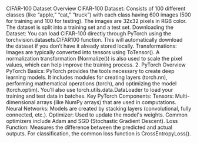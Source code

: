 CIFAR-100 Dataset Overview
CIFAR-100 Dataset:
Consists of 100 different classes (like “apple,” “cat,” “truck”) with each class having 600 images (500 for training and 100 for testing).
The images are 32x32 pixels in RGB color.
The dataset is split into a training set and a test set.
Downloading the Dataset:
You can load CIFAR-100 directly through PyTorch using the torchvision.datasets.CIFAR100 function. This will automatically download the dataset if you don’t have it already stored locally.
Transformations: Images are typically converted into tensors using ToTensor(). A normalization transformation (Normalize()) is also used to scale the pixel values, which can help improve the training process.
2. PyTorch Overview
PyTorch Basics:
PyTorch provides the tools necessary to create deep learning models. It includes modules for creating layers (torch.nn), performing mathematical operations (torch), and optimizing the model (torch.optim).
You’ll also use torch.utils.data.DataLoader to load your training and test data in batches.
Key PyTorch Components:
Tensors: Multi-dimensional arrays (like NumPy arrays) that are used in computations.
Neural Networks: Models are created by stacking layers (convolutional, fully connected, etc.).
Optimizer: Used to update the model's weights. Common optimizers include Adam and SGD (Stochastic Gradient Descent).
Loss Function: Measures the difference between the predicted and actual outputs. For classification, the common loss function is CrossEntropyLoss().

